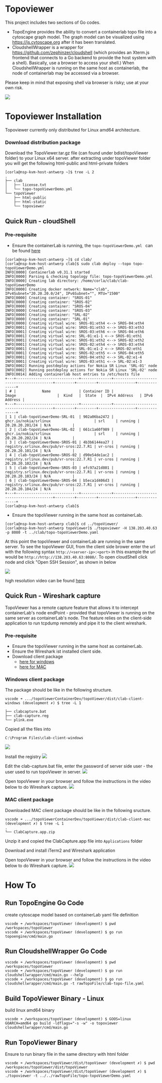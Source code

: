 
# Topoviewer
This project includes two sections of Go codes.
- TopoEngine provides the ability to convert a containerlab topo file into a cytoscape graph model. The graph model can be visualized using https://js.cytoscape.org after it has been translated.
- CloudshellWrapper is a wrapper for https://github.com/zephinzer/cloudshell (which provides an Xterm.js frontend that connects to a Go backend to provide the host system with a shell). Basically, use a browser to access your shell.) When CloudshellWrapper is running on the same host as containerlab, the node of containerlab may be accessed via a browser.

Please keep in mind that exposing shell via browser is risky; use at your own risk.

![](https://github.com/asadarafat/topoViewer/blob/development/docs/topoViewer.gif)


# Topoviewer Installation
Topoviewer currently only distributed for Linux amd64 architecture.

### Download distribution package
Download the TopoViewer.tar.gz file (can found under bdist/topoViewer folder) to your Linux x64 server.
after extracting under topoViewer folder you will get the following html-public and html-private folders

```Shell
[corla@nsp-kvm-host-antwerp ~]$ tree -L 2
.
├── clab
│   ├── license.txt
│   └── topo-topoViewerDemo.yml
└── topoViewer
    ├── html-public
    ├── html-static
    └── topoviewer
```

## Quick Run - cloudShell
### Pre-requisite
- Ensure the containerLab is running, the ``topo-topoViewerDemo.yml `` can be found [here](https://github.com/asadarafat/topoViewer/blob/development/rawTopoFile/topo-topoViewerDemo.yml "here")
```Shell
[corla@nsp-kvm-host-antwerp ~]$ cd clab/
[corla@nsp-kvm-host-antwerp clab]$ sudo clab deploy --topo topo-topoViewerDemo.yml 
INFO[0000] Containerlab v0.31.1 started                 
INFO[0000] Parsing & checking topology file: topo-topoViewerDemo.yml 
INFO[0000] Creating lab directory: /home/corla/clab/clab-topoViewerDemo 
INFO[0000] Creating docker network: Name="clab", IPv4Subnet="20.20.20.0/24", IPv6Subnet="", MTU="1500" 
INFO[0000] Creating container: "SROS-01"                
INFO[0000] Creating container: "SROS-02"                
INFO[0000] Creating container: "SROS-04"                
INFO[0000] Creating container: "SROS-03"                
INFO[0000] Creating container: "SRL-02"                 
INFO[0000] Creating container: "SRL-01"                 
INFO[0000] Creating virtual wire: SROS-01:eth4 <--> SROS-04:eth4 
INFO[0001] Creating virtual wire: SROS-01:eth3 <--> SROS-03:eth3 
INFO[0001] Creating virtual wire: SROS-03:eth6 <--> SROS-04:eth6 
INFO[0001] Creating virtual wire: SRL-01:e1-1 <--> SROS-01:eth1 
INFO[0001] Creating virtual wire: SROS-01:eth2 <--> SROS-02:eth2 
INFO[0001] Creating virtual wire: SROS-02:eth4 <--> SROS-03:eth4 
INFO[0001] Creating virtual wire: SRL-01:e1-2 <--> SROS-02:eth1 
INFO[0001] Creating virtual wire: SROS-02:eth5 <--> SROS-04:eth5 
INFO[0001] Creating virtual wire: SROS-04:eth2 <--> SRL-02:e1-4 
INFO[0001] Creating virtual wire: SROS-03:eth1 <--> SRL-02:e1-3 
INFO[0002] Running postdeploy actions for Nokia SR Linux 'SRL-01' node 
INFO[0002] Running postdeploy actions for Nokia SR Linux 'SRL-02' node 
INFO[0014] Adding containerlab host entries to /etc/hosts file 
+---+-----------------------------+--------------+------------------------------------------+---------+---------+-----------------+--------------+
| # |            Name             | Container ID |                  Image                   |  Kind   |  State  |  IPv4 Address   | IPv6 Address |
+---+-----------------------------+--------------+------------------------------------------+---------+---------+-----------------+--------------+
| 1 | clab-topoViewerDemo-SRL-01  | 902a06ba2472 | ghcr.io/nokia/srlinux                    | srl     | running | 20.20.20.201/24 | N/A          |
| 2 | clab-topoViewerDemo-SRL-02  | 661c1a60f989 | ghcr.io/nokia/srlinux                    | srl     | running | 20.20.20.202/24 | N/A          |
| 3 | clab-topoViewerDemo-SROS-01 | 4b3b6144ea27 | registry.srlinux.dev/pub/vr-sros:22.7.R1 | vr-sros | running | 20.20.20.101/24 | N/A          |
| 4 | clab-topoViewerDemo-SROS-02 | d90e54de1ac2 | registry.srlinux.dev/pub/vr-sros:22.7.R1 | vr-sros | running | 20.20.20.102/24 | N/A          |
| 5 | clab-topoViewerDemo-SROS-03 | efc97a21d801 | registry.srlinux.dev/pub/vr-sros:22.7.R1 | vr-sros | running | 20.20.20.103/24 | N/A          |
| 6 | clab-topoViewerDemo-SROS-04 | b5eca1d406d3 | registry.srlinux.dev/pub/vr-sros:22.7.R1 | vr-sros | running | 20.20.20.104/24 | N/A          |
+---+-----------------------------+--------------+------------------------------------------+---------+---------+-----------------+--------------+
[corla@nsp-kvm-host-antwerp clab]$ 
```
- Ensure the topoViewer running in the same host as containerLab.
```Shell
[corla@nsp-kvm-host-antwerp clab]$ cd ../topoViewer/
[corla@nsp-kvm-host-antwerp topoViewer]$ ./topoviewer -H 138.203.40.63 -p 8080 -t ../clab/topo-topoViewerDemo.yaml
```

At this point the topoViewer and containerLab are running in the same server.
To see the topoViewer GUI, from the client side brower enter the url with the following syntax ``http://<server-ip>:<port>``
in this example the url would be ``http://http://138.203.40.63:8080/``. To open cloudShell click node and click "Open SSH Session", as shown in below

![](https://github.com/asadarafat/topoViewer/blob/development/docs/topoViewer.gif)

high resolution video can be found [here](https://github.com/asadarafat/topoViewer/blob/development/docs/topoViewer.mp4 "here")

## Quick Run - Wireshark capture
TopoViewer has a remote capture feature that allows it to intercept containerLab's node endPoint - provided that topoViewer is running on the same server as containerLab's node.
The feature relies on the client-side application to run tcpdump remotely and pipe it to the client wireshark.

### Pre-requisite
- Ensure the topoViewer running in the same host as containerLab.
- Ensure the Wireshark ist installed client side.
- Download client package 
    - [here for windows](https://github.com/asadarafat/topoViewer/tree/main/dist/clab-client-windows "here for windows") 
    - [here for MAC](https://github.com/asadarafat/topoViewer/tree/main/dist/clab-client-mac "here for MAC") 


### Windows client package
The package should be like in the following structure.

```Shell
vscode ➜ .../topoViewerContainerDev/topoViewer/dist/clab-client-windows (development ✗) $ tree -L 1

├── clabcapture.bat
├── clab-capture.reg
└── plink.exe
```
Copied all the files into
```Shell
C:\Program Files\clab-client-windows
```
![](https://github.com/asadarafat/topoViewer/blob/development/docs/windows-client-package.png)

Install the registry
![](https://github.com/asadarafat/topoViewer/blob/development/docs/windows-client-package-install-registry.png)

Edit the clab-capture.bat file, enter the password of server side user - the user used to run topoViewer in server.
![](https://github.com/asadarafat/topoViewer/blob/development/docs/windows-client-package-edit-client-capture-bat-passord.png)

Open topoViewer in your browser and follow the instructions in the video below to do Wireshark capture.
![](https://github.com/asadarafat/topoViewer/blob/development/docs/windows-client-package-edit-client-capture-wireshark.gif)


### MAC client package
Downloaded MAC client package should be like in the following sructure.
```Shell
vscode ➜ .../topoViewerContainerDev/topoViewer/dist/clab-client-mac (development ✗) $ tree -L 1
.
└── ClabCapture.app.zip
```
Unzip it and copied the ClabCapture.app file into ``Applications`` folder

Download and install iTerm2 and Wireshark application

Open topoViewer in your browser and follow the instructions in the video below to do Wireshark capture.
![](https://github.com/asadarafat/topoViewer/blob/development/docs/mac-client-package-edit-client-capture-wireshark.gif)


# How To 
## Run TopoEngine Go Code
create cytoscape model based on containerLab yaml file definition
```Shell
vscode ➜ /workspaces/topoViewer (development) $ pwd
/workspaces/topoViewer
vscode ➜ /workspaces/topoViewer (development) $ go run topoengine/cmd/main.go 
```

## Run CloudshellWrapper Go Code
```Shell
vscode ➜ /workspaces/topoViewer (development) $ pwd
/workspaces/topoViewer
vscode ➜ /workspaces/topoViewer (development) $ go run cloudshellwrapper/cmd/main.go --help
vscode ➜ /workspaces/topoViewer (development) $ go run cloudshellwrapper/cmd/main.go -t rawTopoFile/clab-topo-file.yaml 
```

## Build TopoViewer Binary - Linux
build linux amd64 binary
```Shell
vscode ➜ /workspaces/topoViewer (development) $ GOOS=linux GOARCH=amd64 go build -ldflags="-s -w" -o topoviewer cloudshellwrapper/cmd/main.go 
```

## Run TopoViewer Binary 
Ensure to run binary file in the same directory with html folder
```Shell
vscode ➜ /workspaces/topoViewer/dist/topoViewer (development ✗) $ pwd
/workspaces/topoViewer/dist/topoViewer
vscode ➜ /workspaces/topoViewer/dist/topoViewer (development ✗) $ ./topoviewer -t ../../rawTopoFile/topo-topoViewerDemo.yaml 
```


